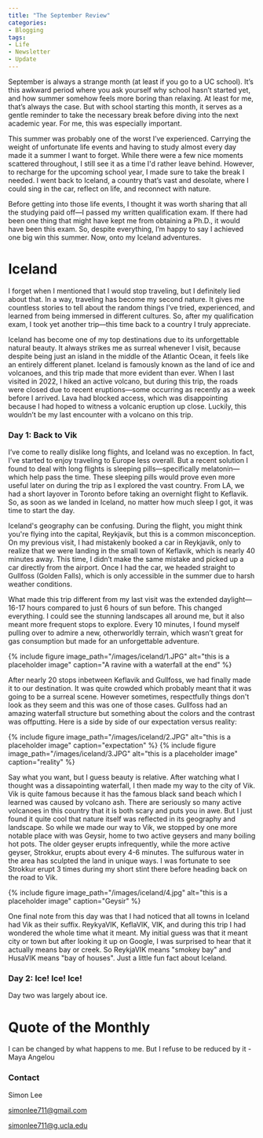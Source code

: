 ```yaml
---
title: "The September Review"
categories:
- Blogging
tags:
- Life
- Newsletter
- Update
---
```


September is always a strange month (at least if you go to a UC school). It’s this awkward period where you ask yourself why school hasn’t started yet, and how summer somehow feels more boring than relaxing. At least for me, that’s always the case. But with school starting this month, it serves as a gentle reminder to take the necessary break before diving into the next academic year. For me, this was especially important.

This summer was probably one of the worst I’ve experienced. Carrying the weight of unfortunate life events and having to study almost every day made it a summer I want to forget. While there were a few nice moments scattered throughout, I still see it as a time I'd rather leave behind. However, to recharge for the upcoming school year, I made sure to take the break I needed. I went back to Iceland, a country that’s vast and desolate, where I could sing in the car, reflect on life, and reconnect with nature.

Before getting into those life events, I thought it was worth sharing that all the studying paid off—I passed my written qualification exam. If there had been one thing that might have kept me from obtaining a Ph.D., it would have been this exam. So, despite everything, I’m happy to say I achieved one big win this summer. Now, onto my Iceland adventures.

# Iceland

I forget when I mentioned that I would stop traveling, but I definitely lied about that. In a way, traveling has become my second nature. It gives me countless stories to tell about the random things I’ve tried, experienced, and learned from being immersed in different cultures. So, after my qualification exam, I took yet another trip—this time back to a country I truly appreciate.

Iceland has become one of my top destinations due to its unforgettable natural beauty. It always strikes me as surreal whenever I visit, because despite being just an island in the middle of the Atlantic Ocean, it feels like an entirely different planet. Iceland is famously known as the land of ice and volcanoes, and this trip made that more evident than ever. When I last visited in 2022, I hiked an active volcano, but during this trip, the roads were closed due to recent eruptions—some occurring as recently as a week before I arrived. Lava had blocked access, which was disappointing because I had hoped to witness a volcanic eruption up close. Luckily, this wouldn’t be my last encounter with a volcano on this trip.

### Day 1: Back to Vik

I’ve come to really dislike long flights, and Iceland was no exception. In fact, I’ve started to enjoy traveling to Europe less overall. But a recent solution I found to deal with long flights is sleeping pills—specifically melatonin—which help pass the time. These sleeping pills would prove even more useful later on during the trip as I explored the vast country. From LA, we had a short layover in Toronto before taking an overnight flight to Keflavik. So, as soon as we landed in Iceland, no matter how much sleep I got, it was time to start the day.

Iceland's geography can be confusing. During the flight, you might think you're flying into the capital, Reykjavik, but this is a common misconception. On my previous visit, I had mistakenly booked a car in Reykjavik, only to realize that we were landing in the small town of Keflavik, which is nearly 40 minutes away. This time, I didn’t make the same mistake and picked up a car directly from the airport. Once I had the car, we headed straight to Gullfoss (Golden Falls), which is only accessible in the summer due to harsh weather conditions. 

What made this trip different from my last visit was the extended daylight—16-17 hours compared to just 6 hours of sun before. This changed everything. I could see the stunning landscapes all around me, but it also meant more frequent stops to explore. Every 10 minutes, I found myself pulling over to admire a new, otherworldly terrain, which wasn’t great for gas consumption but made for an unforgettable adventure.

{% include figure image_path="/images/iceland/1.JPG" alt="this is a placeholder image" caption="A ravine with a waterfall at the end" %}

After nearly 20 stops inbetween Keflavik and Gullfoss, we had finally made it to our destination. It was quite crowded which probably meant that it was going to be a surreal scene. However sometimes, respectfully things don't look as they seem and this was one of those cases. Gullfoss had an amazing waterfall structure but something about the colors and the contrast was offputting. Here is a side by side of our expectation versus reality:


{% include figure image_path="/images/iceland/2.JPG" alt="this is a placeholder image" caption="expectation" %}
{% include figure image_path="/images/iceland/3.JPG" alt="this is a placeholder image" caption="reality" %}

Say what you want, but I guess beauty is relative. After watching what I thought was a dissapointing waterfall, I then made my way to the city of Vik. Vik is quite famous because it has the famous black sand beach which I learned was caused by volcano ash. There are seriously so many active volcanoes in this country that it is both scary and puts you in awe. But I just found it quite cool that nature itself was reflected in its geography and landscape. So while we made our way to Vik, we stopped by one more notable place with was Geysir, home to two active geysers and many boiling hot pots. The older geyser erupts infrequently, while the more active geyser, Strokkur, erupts about every 4-6 minutes. The sulfurous water in the area has sculpted the land in unique ways. I was fortunate to see Strokkur erupt 3 times during my short stint there before heading back on the road to Vik. 

{% include figure image_path="/images/iceland/4.jpg" alt="this is a placeholder image" caption="Geysir" %}

One final note from this day was that I had noticed that all towns in Iceland had Vik as their suffix. ReykyaVIK, KeflaVIK, VIK, and during this trip I had wondered the whole time what it meant. My initial guess was that it meant city or town but after looking it up on Google, I was surprised to hear that it actually means bay or creek. So ReykjaVIK means "smokey bay" and HusaVIK means "bay of houses". Just a little fun fact about Iceland.

### Day 2: Ice! Ice! Ice!

Day two was largely about ice.

# Quote of the Monthly 

I can be changed by what happens to me. But I refuse to be reduced by it - Maya Angelou

### Contact

Simon Lee

simonlee711@gmail.com

simonlee711@g.ucla.edu